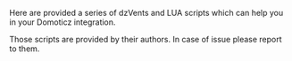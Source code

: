 Here are provided a series of dzVents and LUA scripts which can help you in your Domoticz integration.

Those scripts are provided by their authors. In case of issue please report to them.
